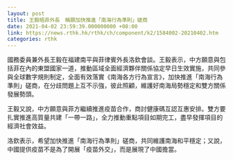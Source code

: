 ```yaml
---
layout: post
title: 王毅晤菲外長　稱願加快推進「南海行為準則」磋商
date: 2021-04-02 23:59:39.000000000 +08:00
link: https://news.rthk.hk/rthk/ch/component/k2/1584002-20210402.htm
categories: rthk
---
```


國務委員兼外長王毅在福建南平與菲律賓外長洛欽會談。王毅表示，中方願意與包括菲在內的東盟國家一道，推動區域全面經濟夥伴關係協定早日生效實施，共同參與全球數字規則制定，全面有效落實《南海各方行為宣言》，加快推進「南海行為準則」磋商，在分歧問題上互不示強，彼此照顧，維護好南海局勢穩定和雙方關係發展勢頭。

王毅又說，中方願意與菲方繼續推進疫苗合作，商討健康碼互認互惠安排。雙方要扎實推進高質量共建「一帶一路」，全力推動重點項目如期完工，盡早發揮項目的經濟社會效益。

洛欽表示，希望加快推進「南海行為準則」磋商，共同維護南海和平穩定；又說，中國提供疫苗不是為了開展「疫苗外交」，而是展現了中國擔當。
　　
